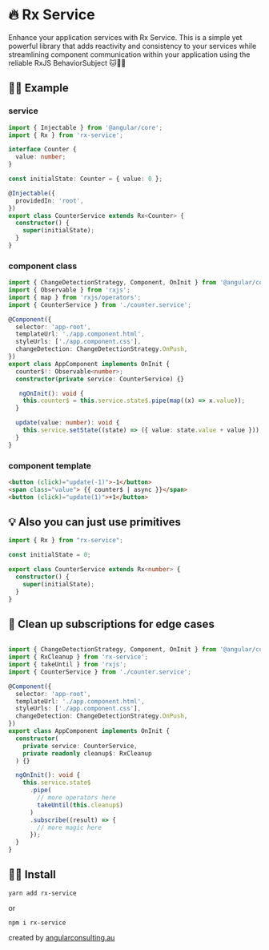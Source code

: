 # 🔥 Rx Service

Enhance your application services with Rx Service. This is a simple yet powerful library that adds reactivity and consistency to your services while streamlining component communication within your application using the reliable RxJS BehaviorSubject 🐱🦸‍♂️

## 👨‍💻 Example

### service
```  typescript
import { Injectable } from '@angular/core';
import { Rx } from 'rx-service';

interface Counter {
  value: number;
}

const initialState: Counter = { value: 0 };

@Injectable({
  providedIn: 'root',
})
export class CounterService extends Rx<Counter> {
  constructor() {
    super(initialState);
  }
}
```
### component class
```  typescript
import { ChangeDetectionStrategy, Component, OnInit } from '@angular/core';
import { Observable } from 'rxjs';
import { map } from 'rxjs/operators';
import { CounterService } from './counter.service';

@Component({
  selector: 'app-root',
  templateUrl: './app.component.html',
  styleUrls: ['./app.component.css'],
  changeDetection: ChangeDetectionStrategy.OnPush,
})
export class AppComponent implements OnInit {
  counter$!: Observable<number>;
  constructor(private service: CounterService) {}

   ngOnInit(): void {
    this.counter$ = this.service.state$.pipe(map((x) => x.value));
  }

  update(value: number): void {
    this.service.setState((state) => ({ value: state.value + value }));
  }
}
```
### component template
``` html
<button (click)="update(-1)">-1</button>
<span class="value"> {{ counter$ | async }}</span>
<button (click)="update(1)">+1</button>
```

## 💡 Also you can just use primitives 
```  typescript
import { Rx } from "rx-service";

const initialState = 0;

export class CounterService extends Rx<number> {
  constructor() {
    super(initialState);
  }
}
```

## 🧹 Clean up subscriptions for edge cases 
```  typescript

import { ChangeDetectionStrategy, Component, OnInit } from '@angular/core';
import { RxCleanup } from 'rx-service';
import { takeUntil } from 'rxjs';
import { CounterService } from './counter.service';

@Component({
  selector: 'app-root',
  templateUrl: './app.component.html',
  styleUrls: ['./app.component.css'],
  changeDetection: ChangeDetectionStrategy.OnPush,
})
export class AppComponent implements OnInit {
  constructor(
    private service: CounterService,
    private readonly cleanup$: RxCleanup
  ) {}

  ngOnInit(): void {
    this.service.state$
      .pipe(
        // more operators here
        takeUntil(this.cleanup$)
      )
      .subscribe((result) => {
        // more magic here
      });
  }
}
```

## 🧞‍♂️ Install  
```
yarn add rx-service
```
or
```
npm i rx-service
```
created by [angularconsulting.au](https://angularconsulting.au)
